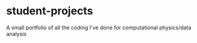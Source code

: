 # student-projects
A small portfolio of all the coding I've done for computational physics/data analysis
